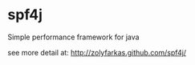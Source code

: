 spf4j
=====

Simple performance framework for java

see more detail at: http://zolyfarkas.github.com/spf4j/

